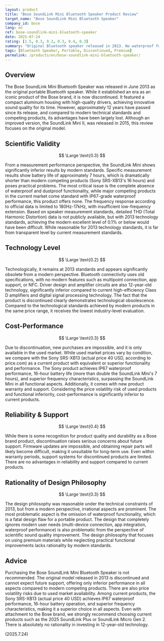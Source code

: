 ```yaml
---
layout: product
title: "Bose SoundLink Mini Bluetooth Speaker Product Review"
target_name: "Bose SoundLink Mini Bluetooth Speaker"
company_id: bose
lang: en
ref: bose-soundlink-mini-bluetooth-speaker
date: 2025-07-24
rating: [1.5, 0.3, 0.2, 0.3, 0.4, 0.3]
summary: "Original Bluetooth speaker released in 2013. No waterproof functionality, significantly inferior measurement performance and cost-performance compared to modern competitors"
tags: [Bluetooth Speaker, Portable, Discontinued, Premium]
permalink: /products/en/bose-soundlink-mini-bluetooth-speaker/
---
```


## Overview

The Bose SoundLink Mini Bluetooth Speaker was released in June 2013 as the original portable Bluetooth speaker. While it established an era as an iconic product of the Bose brand, it is now discontinued. It featured a compact aluminum housing with high-quality drivers, achieving innovative sound quality for its time. However, approximately 12 years have passed since its release, and compared to modern technical standards and competing products, its advantages have been largely lost. Although an improved version, the SoundLink Mini II, was released in 2015, this review focuses on the original model.

## Scientific Validity

$$ \Large \text{0.3} $$

From a measurement performance perspective, the SoundLink Mini shows significantly inferior results by modern standards. Specific measurement results show battery life of approximately 7 hours, which is dramatically shorter than modern competing products (Sony SRS-XB13's 16 hours) and poses practical problems. The most critical issue is the complete absence of waterproof and dustproof functionality, while major competing products in the current market come standard with IP67-grade waterproof performance, this product offers none. The frequency response according to official data is limited to 180Hz-17kHz, with insufficient low-frequency extension. Based on speaker measurement standards, detailed THD (Total Harmonic Distortion) data is not publicly available, but with 2013 technology standards, achieving the modern excellent level of 0.1% or below would have been difficult. While reasonable for 2013 technology standards, it is far from transparent level by current measurement standards.

## Technology Level

$$ \Large \text{0.2} $$

Technologically, it remains at 2013 standards and appears significantly obsolete from a modern perspective. Bluetooth connectivity uses old specifications, with no modern features such as multipoint connection, app support, or NFC. Driver design and amplifier circuits are also 12-year-old technology, significantly inferior compared to current high-efficiency Class D amplifiers and digital signal processing technology. The fact that the product is discontinued clearly demonstrates technological obsolescence. Compared to the technological standards achieved by modern products in the same price range, it receives the lowest industry-level evaluation.

## Cost-Performance

$$ \Large \text{0.3} $$

Due to discontinuation, new purchases are impossible, and it is only available in the used market. While used market prices vary by condition, we compare with the Sony SRS-XB13 (actual price 40 USD, according to price.com) as a current product with equivalent or superior functionality and performance. The Sony product achieves IP67 waterproof performance, 16-hour battery life (more than double the SoundLink Mini's 7 hours), and superior frequency characteristics, surpassing the SoundLink Mini in all functional aspects. Additionally, it comes with new product warranty and support. Considering the price volatility risk of used products and functional inferiority, cost-performance is significantly inferior to current products.

## Reliability & Support

$$ \Large \text{0.4} $$

While there is some recognition for product quality and durability as a Bose brand product, discontinuation raises serious concerns about future support. Firmware updates are impossible, and obtaining repair parts will likely become difficult, making it unsuitable for long-term use. Even within warranty periods, support systems for discontinued products are limited. There are no advantages in reliability and support compared to current products.

## Rationality of Design Philosophy

$$ \Large \text{0.3} $$

The design philosophy was reasonable under the technical constraints of 2013, but from a modern perspective, irrational aspects are prominent. The most problematic aspect is the omission of waterproof functionality, which is a fatal design flaw for a portable product. The design that completely ignores modern user needs (multi-device connection, app integration, waterproof performance) is also problematic from the perspective of scientific sound quality improvement. The design philosophy that focuses on using premium materials while neglecting practical functional improvements lacks rationality by modern standards.

## Advice

Purchasing the Bose SoundLink Mini Bluetooth Speaker is not recommended. The original model released in 2013 is discontinued and cannot expect future support, offering only inferior performance in all aspects compared to modern competing products. There are also price volatility risks due to used market availability. Among current products, the Sony SRS-XB13 (actual price 40 USD) achieves IP67 waterproof performance, 16-hour battery operation, and superior frequency characteristics, making it a superior choice in all aspects. Even with attachment to the Bose brand, we strongly recommend choosing current products such as the 2025 SoundLink Plus or SoundLink Micro Gen 2. There is absolutely no rationality in investing in 12-year-old technology.

(2025.7.24)